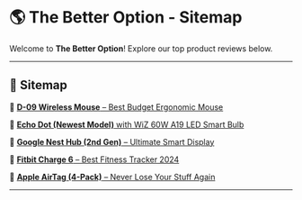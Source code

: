 # 🌎 The Better Option - Sitemap  

Welcome to **The Better Option**! Explore our top product reviews below.  

---

## 📝 Sitemap  

🔹 [**D-09 Wireless Mouse** – Best Budget Ergonomic Mouse](https://github.com/kibetkilel/thebetteroption.com/blob/main/posts/best/Wireless%20Mouse_D-09.md)  

🔹 [**Echo Dot (Newest Model)** with WiZ 60W A19 LED Smart Bulb](https://github.com/kibetkilel/thebetteroption.com/blob/main/posts/best/echo_dot.md)  

🔹 [**Google Nest Hub (2nd Gen)** – Ultimate Smart Display](https://github.com/kibetkilel/thebetteroption.com/blob/main/posts/best/nest_hub.md)  

🔹 [**Fitbit Charge 6** – Best Fitness Tracker 2024](https://github.com/kibetkilel/thebetteroption.com/blob/main/posts/best/fit_bit.md)  

🔹 [**Apple AirTag (4-Pack)** – Never Lose Your Stuff Again](https://github.com/kibetkilel/thebetteroption.com/blob/main/posts/best/apple_airtag.md)  

---

